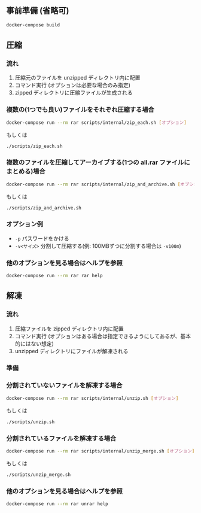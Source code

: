 ## 事前準備 (省略可)
```sh
docker-compose build
```

## 圧縮
### 流れ
1. 圧縮元のファイルを unzipped ディレクトリ内に配置
1. コマンド実行 (オプションは必要な場合のみ指定)
1. zipped ディレクトリに圧縮ファイルが生成される

### 複数の(1つでも良い)ファイルをそれぞれ圧縮する場合
```sh
docker-compose run --rm rar scripts/internal/zip_each.sh [オプション]
```
もしくは
```sh
./scripts/zip_each.sh
```

### 複数のファイルを圧縮してアーカイブする(1つの all.rar ファイルにまとめる)場合
```sh
docker-compose run --rm rar scripts/internal/zip_and_archive.sh [オプション]
```
もしくは
```sh
./scripts/zip_and_archive.sh
```

### オプション例
* `-p` パスワードをかける
* `-v<サイズ>` 分割して圧縮する(例: 100MBずつに分割する場合は `-v100m`)

### 他のオプションを見る場合はヘルプを参照
```sh
docker-compose run --rm rar rar help
```

## 解凍
### 流れ
1. 圧縮ファイルを zipped ディレクトリ内に配置
1. コマンド実行 (オプションはある場合は指定できるようにしてあるが、基本的にはない想定)
1. unzipped ディレクトリにファイルが解凍される
### 準備

### 分割されていないファイルを解凍する場合
```sh
docker-compose run --rm rar scripts/internal/unzip.sh [オプション]
```
もしくは
```sh
./scripts/unzip.sh
```

### 分割されているファイルを解凍する場合
```sh
docker-compose run --rm rar scripts/internal/unzip_merge.sh [オプション]
```
もしくは
```sh
./scripts/unzip_merge.sh
```

### 他のオプションを見る場合はヘルプを参照
```sh
docker-compose run --rm rar unrar help
```
